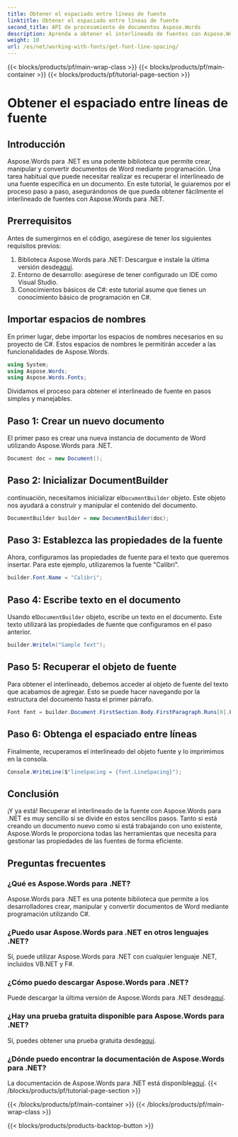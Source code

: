 ```yaml
---
title: Obtener el espaciado entre líneas de fuente
linktitle: Obtener el espaciado entre líneas de fuente
second_title: API de procesamiento de documentos Aspose.Words
description: Aprenda a obtener el interlineado de fuentes con Aspose.Words para .NET con este tutorial paso a paso. Perfecto para desarrolladores.
weight: 10
url: /es/net/working-with-fonts/get-font-line-spacing/
---
```


{{< blocks/products/pf/main-wrap-class >}}
{{< blocks/products/pf/main-container >}}
{{< blocks/products/pf/tutorial-page-section >}}

# Obtener el espaciado entre líneas de fuente

## Introducción

Aspose.Words para .NET es una potente biblioteca que permite crear, manipular y convertir documentos de Word mediante programación. Una tarea habitual que puede necesitar realizar es recuperar el interlineado de una fuente específica en un documento. En este tutorial, le guiaremos por el proceso paso a paso, asegurándonos de que pueda obtener fácilmente el interlineado de fuentes con Aspose.Words para .NET. 

## Prerrequisitos

Antes de sumergirnos en el código, asegúrese de tener los siguientes requisitos previos:

1.  Biblioteca Aspose.Words para .NET: Descargue e instale la última versión desde[aquí](https://releases.aspose.com/words/net/).
2. Entorno de desarrollo: asegúrese de tener configurado un IDE como Visual Studio.
3. Conocimientos básicos de C#: este tutorial asume que tienes un conocimiento básico de programación en C#.

## Importar espacios de nombres

En primer lugar, debe importar los espacios de nombres necesarios en su proyecto de C#. Estos espacios de nombres le permitirán acceder a las funcionalidades de Aspose.Words.

```csharp
using System;
using Aspose.Words;
using Aspose.Words.Fonts;
```

Dividamos el proceso para obtener el interlineado de fuente en pasos simples y manejables.

## Paso 1: Crear un nuevo documento

El primer paso es crear una nueva instancia de documento de Word utilizando Aspose.Words para .NET.

```csharp
Document doc = new Document();
```

## Paso 2: Inicializar DocumentBuilder

 continuación, necesitamos inicializar el`DocumentBuilder` objeto. Este objeto nos ayudará a construir y manipular el contenido del documento.

```csharp
DocumentBuilder builder = new DocumentBuilder(doc);
```

## Paso 3: Establezca las propiedades de la fuente

Ahora, configuramos las propiedades de fuente para el texto que queremos insertar. Para este ejemplo, utilizaremos la fuente "Calibri".

```csharp
builder.Font.Name = "Calibri";
```

## Paso 4: Escribe texto en el documento

 Usando el`DocumentBuilder` objeto, escribe un texto en el documento. Este texto utilizará las propiedades de fuente que configuramos en el paso anterior.

```csharp
builder.Writeln("Sample Text");
```

## Paso 5: Recuperar el objeto de fuente

Para obtener el interlineado, debemos acceder al objeto de fuente del texto que acabamos de agregar. Esto se puede hacer navegando por la estructura del documento hasta el primer párrafo.

```csharp
Font font = builder.Document.FirstSection.Body.FirstParagraph.Runs[0].Font;
```

## Paso 6: Obtenga el espaciado entre líneas

Finalmente, recuperamos el interlineado del objeto fuente y lo imprimimos en la consola.

```csharp
Console.WriteLine($"lineSpacing = {font.LineSpacing}");
```

## Conclusión

¡Y ya está! Recuperar el interlineado de la fuente con Aspose.Words para .NET es muy sencillo si se divide en estos sencillos pasos. Tanto si está creando un documento nuevo como si está trabajando con uno existente, Aspose.Words le proporciona todas las herramientas que necesita para gestionar las propiedades de las fuentes de forma eficiente.

## Preguntas frecuentes

### ¿Qué es Aspose.Words para .NET?
Aspose.Words para .NET es una potente biblioteca que permite a los desarrolladores crear, manipular y convertir documentos de Word mediante programación utilizando C#.

### ¿Puedo usar Aspose.Words para .NET en otros lenguajes .NET?
Sí, puede utilizar Aspose.Words para .NET con cualquier lenguaje .NET, incluidos VB.NET y F#.

### ¿Cómo puedo descargar Aspose.Words para .NET?
 Puede descargar la última versión de Aspose.Words para .NET desde[aquí](https://releases.aspose.com/words/net/).

### ¿Hay una prueba gratuita disponible para Aspose.Words para .NET?
 Sí, puedes obtener una prueba gratuita desde[aquí](https://releases.aspose.com/).

### ¿Dónde puedo encontrar la documentación de Aspose.Words para .NET?
 La documentación de Aspose.Words para .NET está disponible[aquí](https://reference.aspose.com/words/net/).
{{< /blocks/products/pf/tutorial-page-section >}}

{{< /blocks/products/pf/main-container >}}
{{< /blocks/products/pf/main-wrap-class >}}

{{< blocks/products/products-backtop-button >}}
